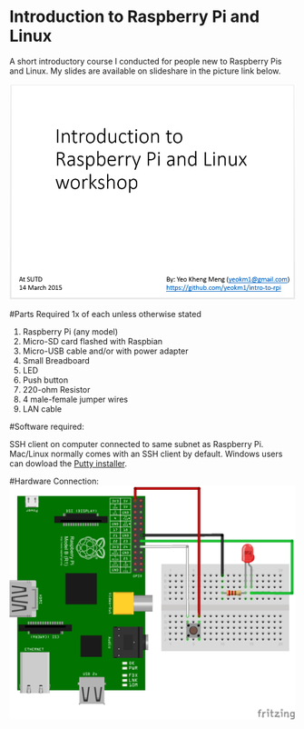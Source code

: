 # Introduction to Raspberry Pi and Linux
A short introductory course I conducted for people new to Raspberry Pis and Linux. My slides are available on slideshare in the picture link below.

[![My slides on slideshare](first-slide.png)](http://www.slideshare.net/yeokm1/introduction-to-raspberry-pi-and-linux)

#Parts Required
1x of each unless otherwise stated

1. Raspberry Pi (any model)
2. Micro-SD card flashed with Raspbian
3. Micro-USB cable and/or with power adapter
4. Small Breadboard
5. LED
6. Push button
7. 220-ohm Resistor
8. 4 male-female jumper wires
9. LAN cable

#Software required:

SSH client on computer connected to same subnet as Raspberry Pi. Mac/Linux normally comes with an SSH client by default. Windows users can dowload the [Putty installer](http://www.chiark.greenend.org.uk/~sgtatham/putty/download.html).



#Hardware Connection:
![Screen](/schematic/led%20and%20button%20connection.png)
